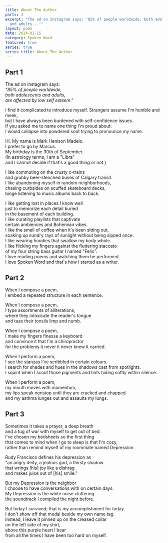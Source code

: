 ```yaml
---
title: About The Author
parts: 3
excerpt: "The ad on Instagram says: '85% of people worldwide, both adolescents
  and adults...'"
layout: poem
date: 2024-01-15
category: Spoken Word
featured: true
series: true
series_title: About The Author
---
```

## Part 1

The ad on Instagram says:\
*"85% of people worldwide,\
both adolescents and adults,\
are affected by low self esteem."*   

I find it complicated to introduce myself. Strangers assume I'm humble and meek,\
but I have always been burdened with self-confidence issues.\
If you asked me to name one thing I'm proud about:\
I would collapse into powdered soot trying to pronounce my name.  

Hi. My name is Mark Henison Madelo.\
I prefer to go by Marcus.\
My birthday is the 30th of September.\
(In astrology terms, I am a "Libra"\
and I cannot decide if that's a good thing or not.)  

I like commuting on the crusty c-trains\
and grubby beer-stenched buses of Calgary transit.\
I like abandoning myself in random neighborhoods,\
chasing curbsides on scuffed skateboard decks,\
binge listening to music albums back to back.

I like getting lost in places I know well\
just to memorize each detail buried\
in the basement of each building.\
I like curating playlists that captivate\
certain ambiences and Bohemian vibes.\
I like the smell of coffee when it's been sitting out,\
soaking up sundry rays of sunlight without being sipped once.\
I like wearing hoodies that swallow my body whole.\
I like flicking my fingers against the fluttering staccato\
of my four string bass guitar I named "Felix".\
I love reading poems and watching them be performed.\
I love Spoken Word and that's how I started as a writer.   

## Part 2

When I compose a poem,\
I embed a repeated structure in each sentence.   

When I compose a poem,\
I type assortments of alliterations,\
where they intoxicate the reader's tongue\
and taze their tonsils limp and numb.   

When I compose a poem,\
I make my fingers finesse a keyboard\
and convince it that I'm a chiropractor\
for the problems it never it never knew it carried.   

When I perform a poem,\
I see the stanzas I've scribbled in certain colours.\
I search for shades and hues in the shadows cast from spotlights.\
I squint when I scout those pigments and tints hiding softly within silence.   

When I perform a poem,\
my mouth moves with momentum,\
my lips speak nonstop until they are cracked and chapped\
and my asthma lunges out and assaults my lungs.  

## Part 3

Sometimes it takes a prayer, a deep breath\
and a tug of war with myself to get out of bed.\
I've chosen my bedsheets so the first thing\
that comes to mind when I go to sleep is that I'm cozy,\
rather than remind myself of my roommate named Depression.   

Rudy Francisco defines his depression as\
"an angry deity, a jealous god, a thirsty shadow\
that wrings \[his] joy like a dishrag\
and makes juice out of \[his] smile."   

But my Depression is the neighbor\
I choose to have conversations with on certain days.\
My Depression is the white noise cluttering\
the soundtrack I compiled the night before.   

But today I survived; that is my accomplishment for today.\
I don't show off that medal beside my own name tag.\
Instead, I leave it pinned up on the creased collar\
on the left side of my shirt,\
above this purple heart I bear\
from all the times I have been too hard on myself.
